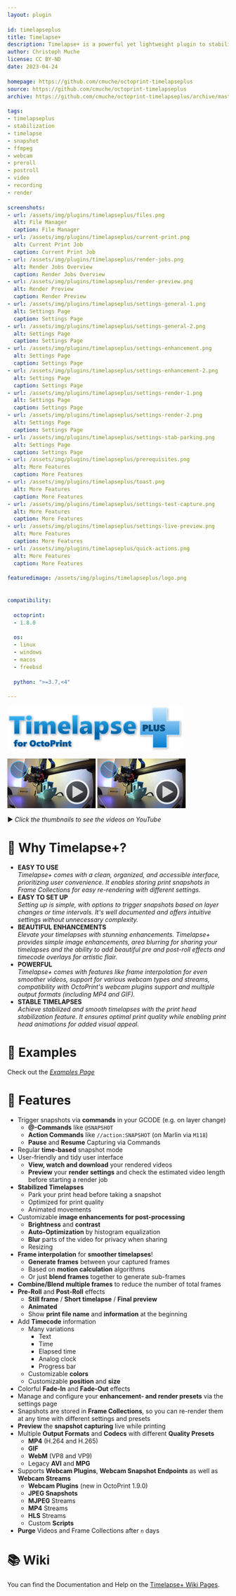 ```yaml
---
layout: plugin

id: timelapseplus
title: Timelapse+
description: Timelapse+ is a powerful yet lightweight plugin to stabilize, capture, enhance and render your print timelapses.
author: Christoph Muche
license: CC BY-ND
date: 2023-04-24

homepage: https://github.com/cmuche/octoprint-timelapseplus
source: https://github.com/cmuche/octoprint-timelapseplus
archive: https://github.com/cmuche/octoprint-timelapseplus/archive/master.zip

tags:
- timelapseplus
- stabilization
- timelapse
- snapshot
- ffmpeg
- webcam
- preroll
- postroll
- video
- recording
- render

screenshots:
- url: /assets/img/plugins/timelapseplus/files.png
  alt: File Manager
  caption: File Manager
- url: /assets/img/plugins/timelapseplus/current-print.png
  alt: Current Print Job
  caption: Current Print Job
- url: /assets/img/plugins/timelapseplus/render-jobs.png
  alt: Render Jobs Overview
  caption: Render Jobs Overview
- url: /assets/img/plugins/timelapseplus/render-preview.png
  alt: Render Preview
  caption: Render Preview
- url: /assets/img/plugins/timelapseplus/settings-general-1.png
  alt: Settings Page
  caption: Settings Page
- url: /assets/img/plugins/timelapseplus/settings-general-2.png
  alt: Settings Page
  caption: Settings Page
- url: /assets/img/plugins/timelapseplus/settings-enhancement.png
  alt: Settings Page
  caption: Settings Page
- url: /assets/img/plugins/timelapseplus/settings-enhancement-2.png
  alt: Settings Page
  caption: Settings Page
- url: /assets/img/plugins/timelapseplus/settings-render-1.png
  alt: Settings Page
  caption: Settings Page
- url: /assets/img/plugins/timelapseplus/settings-render-2.png
  alt: Settings Page
  caption: Settings Page
- url: /assets/img/plugins/timelapseplus/settings-stab-parking.png
  alt: Settings Page
  caption: Settings Page
- url: /assets/img/plugins/timelapseplus/prerequisites.png
  alt: More Features
  caption: More Features
- url: /assets/img/plugins/timelapseplus/toast.png
  alt: More Features
  caption: More Features
- url: /assets/img/plugins/timelapseplus/settings-test-capture.png
  alt: More Features
  caption: More Features
- url: /assets/img/plugins/timelapseplus/settings-live-preview.png
  alt: More Features
  caption: More Features
- url: /assets/img/plugins/timelapseplus/quick-actions.png
  alt: More Features
  caption: More Features

featuredimage: /assets/img/plugins/timelapseplus/logo.png


compatibility:

  octoprint:
  - 1.8.0

  os:
  - linux
  - windows
  - macos
  - freebsd

  python: ">=3.7,<4"

---
```


![Logo](/assets/img/plugins/timelapseplus/logo-small.png)

[![](/assets/img/plugins/timelapseplus/thumbnail-1.png)](https://www.youtube.com/watch?v=S7q_VtEwRbI)
[![](/assets/img/plugins/timelapseplus/thumbnail-1.png)](https://www.youtube.com/watch?v=-gPDsS9JMlw)

▶️ _Click the thumbnails to see the videos on YouTube_

# 👾 Why Timelapse+?

- __EASY TO USE__\
_Timelapse+ comes with a clean, organized, and accessible interface, prioritizing user convenience. It enables storing print snapshots in Frame Collections for easy re-rendering with different settings._
- __EASY TO SET UP__\
_Setting up is simple, with options to trigger snapshots based on layer changes or time intervals. It's well documented and offers intuitive settings without unnecessary complexity._
- __BEAUTIFUL ENHANCEMENTS__\
_Elevate your timelapses with stunning enhancements. Timelapse+ provides simple image enhancements, area blurring for sharing your timelapses and the ability to add beautiful pre and post-roll effects and timecode overlays for artistic flair._
- __POWERFUL__\
_Timelapse+ comes with features like frame interpolation for even smoother videos, support for various webcam types and streams, compatibility with OctoPrint's webcam plugins support and multiple output formats (including MP4 and GIF)._
- __STABLE TIMELAPSES__\
_Achieve stabilized and smooth timelapses with the print head stabilization feature. It ensures optimal print quality while enabling print head animations for added visual appeal._

# 👀 Examples 
Check out the [_Examples Page_](https://github.com/cmuche/octoprint-timelapseplus/wiki/Examples)

# 🚀 Features
- Trigger snapshots via __commands__ in your GCODE (e.g. on layer change)
  - __@-Commands__ like ``@SNAPSHOT``
  - __Action Commands__ like ``//action:SNAPSHOT`` (on Marlin via ``M118``)
  - __Pause__ and __Resume__ Capturing via Commands
- Regular __time-based__ snapshot mode
- User-friendly and tidy user interface
  - __View, watch and download__ your rendered videos
  - __Preview__ your __render settings__ and check the estimated video length before starting a render job
- __Stabilized Timelapses__
  - Park your print head before taking a snapshot
  - Optimized for print quality
  - Animated movements
- Customizable __image enhancements for post-processing__
  - __Brightness__ and __contrast__
  - __Auto-Optimization__ by histogram equalization
  - __Blur__ parts of the video for privacy when sharing
  - Resizing
- __Frame interpolation__ for __smoother timelapses__!
  - __Generate frames__ between your captured frames
  - Based on __motion calculation__ algorithms
  - Or just __blend frames__ together to generate sub-frames
- __Combine/Blend multiple frames__ to reduce the number of total frames
- __Pre-Roll__ and __Post-Roll__ effects
  - __Still frame__ / __Short timelapse__ / __Final preview__
  - __Animated__
  - Show __print file name__ and __information__ at the beginning
- Add __Timecode__ information
  - Many variations
    - Text
    - Time
    - Elapsed time
    - Analog clock
    - Progress bar
   - Customizable __colors__
   - Customizable __position__ and __size__
- Colorful __Fade-In__ and __Fade-Out__ effects
- Manage and configure your __enhancement- and render presets__ via the settings page
- Snapshots are stored in __Frame Collections__, so you can re-render them at any time with different settings and presets
- __Preview__ the __snapshot capturing__ live while printing
- Multiple __Output Formats__ and __Codecs__ with different __Quality Presets__
  - __MP4__ (H.264 and H.265)
  - __GIF__
  - __WebM__ (VP8 and VP9)
  - Legacy __AVI__ and __MPG__
- Supports __Webcam Plugins__,  __Webcam Snapshot Endpoints__ as well as __Webcam Streams__
  - __Webcam Plugins__ (new in OctoPrint 1.9.0) 
  - __JPEG Snapshots__
  - __MJPEG__ Streams
  - __MP4__ Streams
  - __HLS__ Streams
  - Custom __Scripts__
- __Purge__ Videos and Frame Collections after `n` days

# 📚 Wiki
You can find the Documentation and Help on the [Timelapse+ Wiki Pages](https://github.com/cmuche/octoprint-timelapseplus/wiki).

